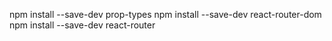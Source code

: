 npm install --save-dev prop-types
npm install --save-dev react-router-dom
npm install --save-dev react-router